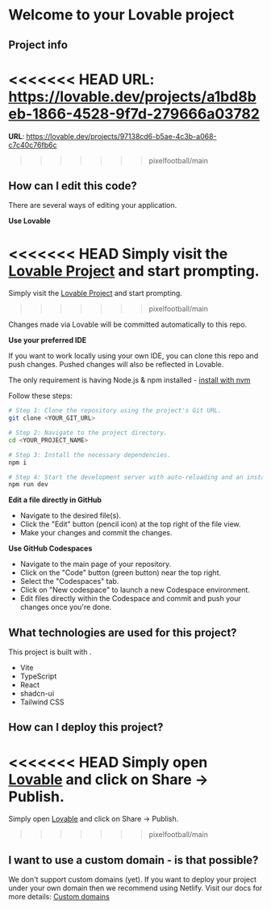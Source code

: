 # Welcome to your Lovable project

## Project info

<<<<<<< HEAD
**URL**: https://lovable.dev/projects/a1bd8beb-1866-4528-9f7d-279666a03782
=======
**URL**: https://lovable.dev/projects/97138cd6-b5ae-4c3b-a068-c7c40c76fb6c
>>>>>>> pixelfootball/main

## How can I edit this code?

There are several ways of editing your application.

**Use Lovable**

<<<<<<< HEAD
Simply visit the [Lovable Project](https://lovable.dev/projects/a1bd8beb-1866-4528-9f7d-279666a03782) and start prompting.
=======
Simply visit the [Lovable Project](https://lovable.dev/projects/97138cd6-b5ae-4c3b-a068-c7c40c76fb6c) and start prompting.
>>>>>>> pixelfootball/main

Changes made via Lovable will be committed automatically to this repo.

**Use your preferred IDE**

If you want to work locally using your own IDE, you can clone this repo and push changes. Pushed changes will also be reflected in Lovable.

The only requirement is having Node.js & npm installed - [install with nvm](https://github.com/nvm-sh/nvm#installing-and-updating)

Follow these steps:

```sh
# Step 1: Clone the repository using the project's Git URL.
git clone <YOUR_GIT_URL>

# Step 2: Navigate to the project directory.
cd <YOUR_PROJECT_NAME>

# Step 3: Install the necessary dependencies.
npm i

# Step 4: Start the development server with auto-reloading and an instant preview.
npm run dev
```

**Edit a file directly in GitHub**

- Navigate to the desired file(s).
- Click the "Edit" button (pencil icon) at the top right of the file view.
- Make your changes and commit the changes.

**Use GitHub Codespaces**

- Navigate to the main page of your repository.
- Click on the "Code" button (green button) near the top right.
- Select the "Codespaces" tab.
- Click on "New codespace" to launch a new Codespace environment.
- Edit files directly within the Codespace and commit and push your changes once you're done.

## What technologies are used for this project?

This project is built with .

- Vite
- TypeScript
- React
- shadcn-ui
- Tailwind CSS

## How can I deploy this project?

<<<<<<< HEAD
Simply open [Lovable](https://lovable.dev/projects/a1bd8beb-1866-4528-9f7d-279666a03782) and click on Share -> Publish.
=======
Simply open [Lovable](https://lovable.dev/projects/97138cd6-b5ae-4c3b-a068-c7c40c76fb6c) and click on Share -> Publish.
>>>>>>> pixelfootball/main

## I want to use a custom domain - is that possible?

We don't support custom domains (yet). If you want to deploy your project under your own domain then we recommend using Netlify. Visit our docs for more details: [Custom domains](https://docs.lovable.dev/tips-tricks/custom-domain/)
